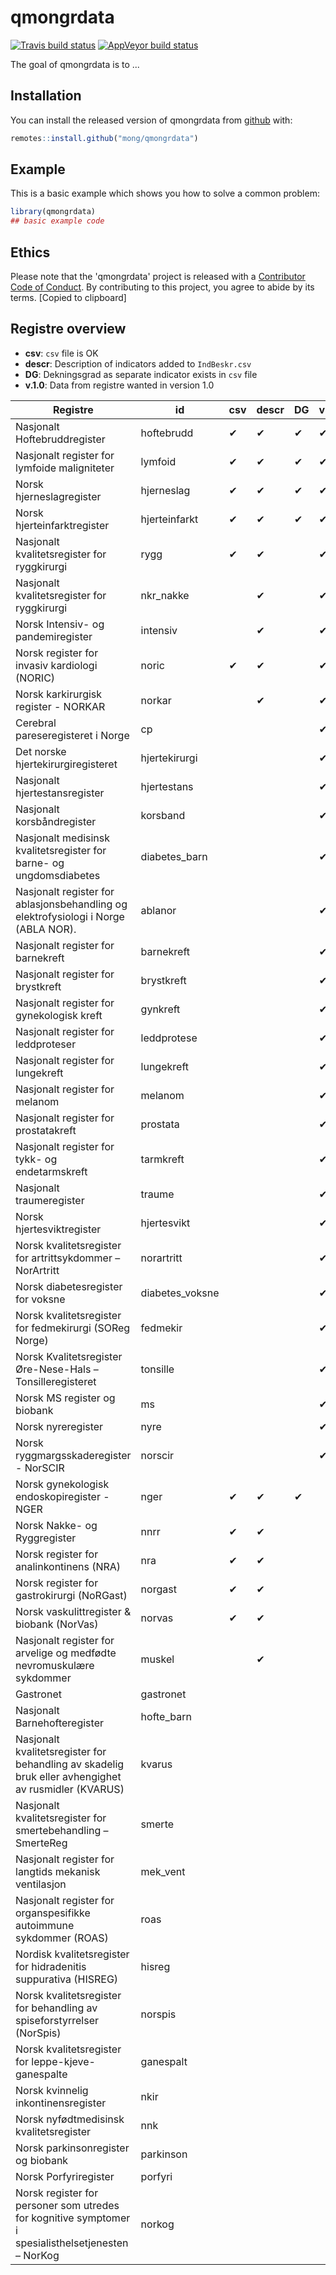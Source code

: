 
# qmongrdata

<!-- badges: start -->
[![Travis build status](https://travis-ci.org/mong/qmongrdata.svg?branch=master)](https://travis-ci.org/mong/qmongrdata)
[![AppVeyor build status](https://ci.appveyor.com/api/projects/status/github/mong/qmongrdata?branch=master&svg=true)](https://ci.appveyor.com/project/mong/qmongrdata)
<!-- badges: end -->

The goal of qmongrdata is to ...

## Installation

You can install the released version of qmongrdata from [github](https://github.com/) with:

``` r
remotes::install.github("mong/qmongrdata")
```

## Example

This is a basic example which shows you how to solve a common problem:

``` r
library(qmongrdata)
## basic example code
```
## Ethics
Please note that the 'qmongrdata' project is released with a
  [Contributor Code of Conduct](CODE_OF_CONDUCT.md).
  By contributing to this project, you agree to abide by its terms.
  [Copied to clipboard]

## Registre overview

- **csv**: `csv` file is OK
- **descr**: Description of indicators added to `IndBeskr.csv`
- **DG**: Dekningsgrad as separate indicator exists in `csv` file
- **v.1.0**: Data from registre wanted in version 1.0

| Registre | id | csv | descr | DG | v1.0 | imongr |
| --- | --- | ---| --- | --- | --- | --- |
| Nasjonalt Hoftebruddregister | hoftebrudd | &#10004; | &#10004; | &#10004; | &#10004; | &#10004;
| Nasjonalt register for lymfoide maligniteter  | lymfoid | &#10004; | &#10004; | &#10004; | &#10004; | &#10004;
| Norsk hjerneslagregister | hjerneslag | &#10004; | &#10004; | &#10004; | &#10004; | &#10004;
| Norsk hjerteinfarktregister  | hjerteinfarkt | &#10004; | &#10004; | &#10004; | &#10004; | &#10004;
| Nasjonalt kvalitetsregister for ryggkirurgi | rygg | &#10004; | &#10004; | | &#10004; | &#10004;
| Nasjonalt kvalitetsregister for ryggkirurgi | nkr_nakke | | &#10004; | | &#10004;
| Norsk Intensiv- og pandemiregister | intensiv | | &#10004; | | &#10004;
| Norsk register for invasiv kardiologi (NORIC) | noric | &#10004; | &#10004; | | &#10004; | &#10004;
| Norsk karkirurgisk register - NORKAR | norkar | | &#10004; | | &#10004;
| Cerebral pareseregisteret i Norge | cp |  |  |  | &#10004;
| ​Det norske hjertekirurgiregisteret  | hjertekirurgi |  |  |  | &#10004;
| Nasjonalt hjertestansregister  | hjertestans | |  |  | &#10004;
| Nasjonalt korsbåndregister | korsband | | | | &#10004;
| Nasjonalt medisinsk kvalitetsregister for barne- og ungdomsdiabetes  | diabetes_barn | | | | &#10004;
| Nasjonalt register for ablasjonsbehandling og elektrofysiologi i Norge (ABLA NOR). | ablanor | | | | &#10004;
| Nasjonalt register for barnekreft  | barnekreft | | | | &#10004;
| Nasjonalt register for brystkreft  | brystkreft | | | | &#10004;
| Nasjonalt register for gynekologisk kreft  | gynkreft | | | | &#10004;
| Nasjonalt register for leddproteser | leddprotese | | | | &#10004;
| Nasjonalt register for lungekreft  | lungekreft | | | | &#10004;
| Nasjonalt register for melanom  | melanom | | | | &#10004;
| Nasjonalt register for prostatakreft  | prostata | | | | &#10004;
| Nasjonalt register for tykk- og endetarmskreft  | tarmkreft | | | | &#10004;
| Nasjonalt traumeregister  | traume | | | | &#10004;
| Norsk hjertesviktregister | hjertesvikt | | | | &#10004;
| Norsk kvalitetsregister for artrittsykdommer – NorArtritt | norartritt | | | | &#10004;
| Norsk diabetesregister for voksne | diabetes_voksne | | | | &#10004;
| Norsk kvalitetsregister for fedmekirurgi (SOReg Norge) | fedmekir | | | | &#10004;
| Norsk Kvalitetsregister Øre-Nese-Hals – Tonsilleregisteret | tonsille | | | | &#10004;
| Norsk MS register og biobank | ms | | | | &#10004;
| Norsk nyreregister  | nyre | | | | &#10004;
| Norsk ryggmargsskaderegister - NorSCIR  | norscir |  | | | &#10004;
| Norsk gynekologisk endoskopiregister - NGER | nger | &#10004; | &#10004; | &#10004; | | &#10004; |
| Norsk Nakke- og Ryggregister | nnrr | &#10004; | &#10004; |
| Norsk register for analinkontinens (NRA) | nra | &#10004; | &#10004; |
| Norsk register for gastrokirurgi (NoRGast) | norgast | &#10004; | &#10004; | | | &#10004;
| Norsk vaskulittregister & biobank (NorVas) | norvas | &#10004; | &#10004; | | | &#10004;
| Nasjonalt register for arvelige og medfødte nevromuskulære sykdommer | muskel |  | &#10004; |
| Gastronet | gastronet |
| Nasjonalt Barnehofteregister | hofte_barn |
| Nasjonalt kvalitetsregister for behandling av skadelig bruk eller avhengighet av rusmidler (KVARUS) | kvarus |
| Nasjonalt kvalitetsregister for smertebehandling – SmerteReg | smerte |
| Nasjonalt register for langtids mekanisk ventilasjon | mek_vent |
| Nasjonalt register for organspesifikke autoimmune sykdommer (ROAS) | roas |
| Nordisk kvalitetsregister for hidradenitis suppurativa (HISREG) | hisreg |
| Norsk kvalitetsregister for behandling av spiseforstyrrelser (NorSpis) | norspis |
| Norsk kvalitetsregister for leppe-kjeve-ganespalte | ganespalt |
| Norsk kvinnelig inkontinensregister | nkir |
| Norsk nyfødtmedisinsk kvalitetsregister  | nnk |
| Norsk parkinsonregister og biobank | parkinson |
| Norsk Porfyriregister | porfyri |
| Norsk register for personer som utredes for kognitive symptomer i spesialisthelsetjenesten – NorKog | norkog |

